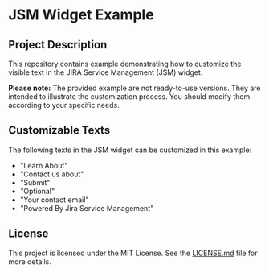 # JSM Widget Example

## Project Description

This repository contains example demonstrating how to customize the visible text in the JIRA Service Management (JSM) widget.

**Please note:** The provided example are not ready-to-use versions. They are intended to illustrate the customization process. You should modify them according to your specific needs.

## Customizable Texts

The following texts in the JSM widget can be customized in this example:

- "Learn About"
- "Contact us about"
- "Submit"
- "Optional"
- "Your contact email"
- "Powered By Jira Service Management"

## License

This project is licensed under the MIT License. See the [LICENSE.md](LICENSE.md) file for more details.
